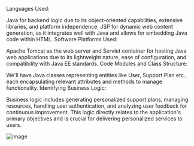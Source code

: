 Languages Used:

Java for backend logic due to its object-oriented capabilities, extensive libraries, and platform independence.
JSP for dynamic web content generation, as it integrates well with Java and allows for embedding Java code within HTML.
Software Platforms Used:

Apache Tomcat as the web server and Servlet container for hosting Java web applications due to its lightweight nature, ease of configuration, and compatibility with Java EE standards.
Code Modules and Class Structure:

We'll have Java classes representing entities like User, Support Plan etc., each encapsulating relevant attributes and methods to manage functionality.
Identifying Business Logic:

Business logic includes generating personalized support plans, managing resources, handling user authentication, and analyzing user feedback for continuous improvement.
This logic directly relates to the application's primary objectives and is crucial for delivering personalized services to users.

![image](https://github.com/rajashekarreddy4848/Vetaran-Support-System/assets/40052039/c8e4ee4a-46a7-44f3-ab38-4ad539ba365e)
